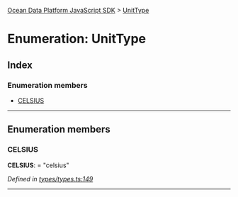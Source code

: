 [Ocean Data Platform JavaScript SDK](../README.md) > [UnitType](../enums/unittype.md)

# Enumeration: UnitType

## Index

### Enumeration members

* [CELSIUS](unittype.md#celsius)

---

## Enumeration members

<a id="celsius"></a>

###  CELSIUS

**CELSIUS**:  = "celsius"

*Defined in [types/types.ts:149](https://github.com/C4IROcean/ODP-sdk-js/blob/cbd469b/source/types/types.ts#L149)*

___

